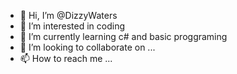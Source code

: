- 👋 Hi, I’m @DizzyWaters
- 👀 I’m interested in coding
- 🌱 I’m currently learning c# and basic proggraming
- 💞️ I’m looking to collaborate on ...
- 📫 How to reach me ...

<!---
DizzyWaters/DizzyWaters is a ✨ special ✨ repository because its `README.md` (this file) appears on your GitHub profile.
You can click the Preview link to take a look at your changes.
--->
